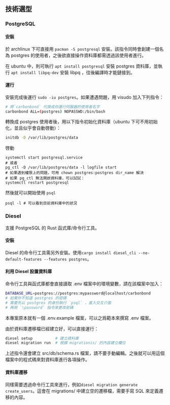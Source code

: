 ## 技術選型

### PostgreSQL

#### 安裝
於 archlinux 下可直接用 `pacman -S postgresql` 安裝。該指令同時會創建一個名為 postgres 的使用者，之後欲直接操作資料庫都需透過該使用者進行。

在 ubuntu 中，則可執行 `apt install postgresql` 安裝 postgres 資料庫，並執行 `apt install libpq-dev` 安裝 libpq ，往後編譯時才能鏈接到。

#### 運行
安裝完成後運行 `sudo -iu postgres`。如果遭遇問題，用 visudo 加入下列指令：
```sh
# 將`carbonbond` 代換成你運行伺服器的使用者名字
carbonbond ALL=(postgres) NOPASSWD:/bin/bash
```

轉換成 postgres 使用者後，用以下指令初始化資料庫（ubuntu 下可不用初始化，並且似乎會自動啓動）：

```sh
initdb -D /var/lib/postgres/data
```

啓動
```
systemctl start postgresql.service
# 或者
pg_ctl -D /var/lib/postgres/data -l logfile start
# 如果遇到權限上的問題，可用 chown postgres:postgres dir_name 解決
# 如果 pg_ctl 無法開啟資料庫，可以試試：
systemctl restart postgresql
```

然後就可以開始使用 `psql`
```
psql -l # 可以看到目前資料庫中的狀況
```

### Diesel
支援 PostgreSQL 的 Rust 函式庫/命令行工具。

#### 安裝
Diesel 的命令行工具需另外安裝。使用`cargo install diesel_cli --no-default-features --features postgres`。

#### 利用 Diesel 設置資料庫

命令行工具與函式庫都會直接讀取 .env 檔案中的環境變數，請在該檔案中加入：
```sh
DATABASE_URL=postgres://postgres:mypassword@localhost/carbonbond
# 如果你不知道 postgres 的密碼
# 需要先以 postgres 的身份執行 `psql` ，進入交互介面
# 再用 `\password` 指令來更改密碼
```
本專案原本就有一個 .env.example 檔案，可以之爲範本來撰寫 .env 檔案。

由於資料庫遷移檔已經建立好，可以直接運行：
```sh
diesel setup          # 建立資料庫
diesel migration run  # 根據 migrationis/ 的內容建立欄位
```
上述指令還會建立 src/db/schema.rs 檔案，請不要手動編輯。之後就可以用這個檔案中的程式碼來對資料庫進行各項操作。

#### 資料庫遷移
同樣需要透過命令行工具來進行，例如`diesel migration generate create_users`。這會在 migrations/ 中建立空的遷移檔，需要手寫 SQL 來定義遷移的內容。